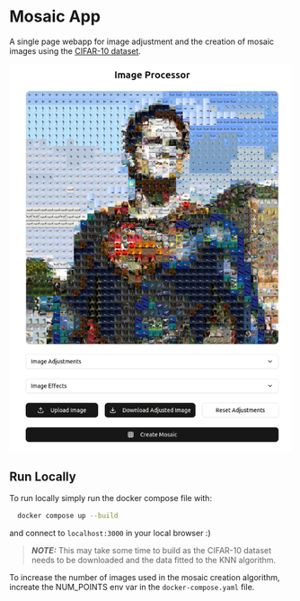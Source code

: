 # Mosaic App

A single page webapp for image adjustment and the creation of mosaic images using the [CIFAR-10 dataset](https://www.cs.toronto.edu/~kriz/cifar.html).

![Advanced Search Example](images/example.png)

## Run Locally

To run locally simply run the docker compose file with:

```bash
  docker compose up --build
```

and connect to `localhost:3000` in your local browser :)

> **_NOTE:_** This may take some time to build as the CIFAR-10 dataset needs to be downloaded and the data fitted to the KNN algorithm.

To increase the number of images used in the mosaic creation algorithm, increate the NUM_POINTS env var in the `docker-compose.yaml` file.